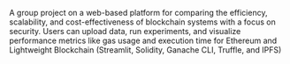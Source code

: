 A group project on a web-based platform for comparing the efficiency, scalability, and cost-effectiveness of blockchain systems with a focus on security. Users can upload data, run experiments, and visualize performance metrics like gas usage and execution time for Ethereum and Lightweight Blockchain (Streamlit, Solidity, Ganache CLI, Truffle, and IPFS)
